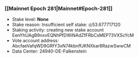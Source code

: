 ### [[Mainnet Epoch 281|Mainnet#Epoch-281]]
* Stake level: **None**
* Stake reason: Insufficient self stake: ◎53.677717120
* Staking activity: creating new stake account EenYhUAgB9nxvEQNhPfDWiNAdZfFRbCsMEP73VXScYcM
* Vote account address: AbcfaeVafqWD9GRfY3xN74kbnffJKNXkar8RazwSwwCM
* Data Center: 24940-DE-Falkenstein